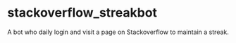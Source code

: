 # stackoverflow_streakbot
A bot who daily login and visit a page on Stackoverflow to maintain a streak.
